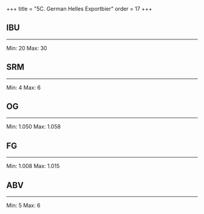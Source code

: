 +++
title = "5C. German Helles Exportbier"
order = 17
+++
## IBU
******
Min: 20
Max: 30
## SRM
******
Min: 4
Max: 6
## OG
******
Min: 1.050
Max: 1.058
## FG
******
Min: 1.008
Max: 1.015
## ABV
******
Min: 5
Max: 6
